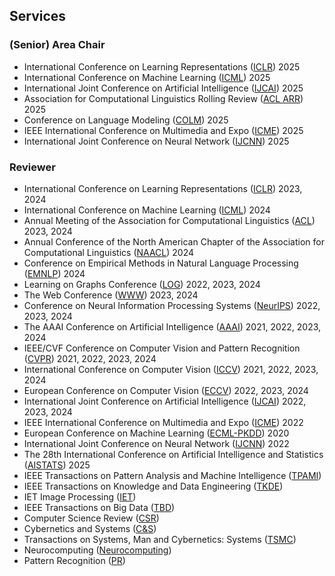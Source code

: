 ## Services

<!-- <h4 style="margin:0 10px 0;">Organization Committee</h4>

<ul style="margin:0 0 5px;">
  <li>Website Chair, <a href="https://bmvc2023.org/people/organisers/"><autocolor>The British Machine Vision Conference (BMVC)</autocolor></a> <a href="https://bmvc2022.org/people/organisers/"><autocolor>2022</autocolor></a>-<a href="https://bmvc2023.org/people/organisers/"><autocolor>2023</autocolor></a></li>
  <li>Website Master, <a href="https://www.acmmmasia.org/2020/committee.html"><autocolor>ACM International Conference on Multimedia in Asia (MM Asia) 2020</autocolor></a></li>
</ul>

<h4 style="margin:0 10px 0;">Area Chair</h4>

<ul style="margin:0 0 5px;">
  <li><a href="https://aistats.org/aistats2023/"><autocolor>International Conference on Artificial Intelligence and Statistics (AISTATS) 2023</autocolor></a></li>
  <li><a href="https://www.auai.org/uai2023/"><autocolor>The Conference on Uncertainty in Artificial Intelligence (UAI) 2023</autocolor></a></li>
</ul>

<h4 style="margin:0 10px 0;">Senior Program Committee</h4>

<ul style="margin:0 0 5px;">
  <li><a href="https://ijcai-21.org/"><autocolor>International Joint Conference on Artificial Intelligence (IJCAI) 2021</autocolor></a></li>
</ul> -->

### (Senior) Area Chair

- International Conference on Learning Representations ([ICLR](https://neurips.cc/Conferences/2022)) 2025
- International Conference on Machine Learning ([ICML](http://cvpr2023.thecvf.com/)) 2025
- International Joint Conference on Artificial Intelligence ([IJCAI](https://2022.acmmm.org/)) 2025
- Association for Computational Linguistics Rolling Review ([ACL ARR](https://2022.acmmm.org/)) 2025
- Conference on Language Modeling ([COLM](https://2022.acmmm.org/)) 2025
- IEEE International Conference on Multimedia and Expo ([ICME](https://2022.acmmm.org/)) 2025
- International Joint Conference on Neural Network ([IJCNN](https://2022.acmmm.org/)) 2025

### Reviewer

- International Conference on Learning Representations ([ICLR](https://neurips.cc/Conferences/2022)) 2023, 2024
- International Conference on Machine Learning ([ICML](http://cvpr2023.thecvf.com/)) 2024
- Annual Meeting of the Association for Computational Linguistics ([ACL](http://cvpr2023.thecvf.com/)) 2023, 2024
- Annual Conference of the North American Chapter of the Association for Computational Linguistics ([NAACL](http://cvpr2023.thecvf.com/)) 2024
- Conference on Empirical Methods in Natural Language Processing ([EMNLP](http://cvpr2023.thecvf.com/)) 2024
- Learning on Graphs Conference ([LOG](http://iccv2023.thecvf.com/)) 2022, 2023, 2024
- The Web Conference ([WWW](https://eccv2022.ecva.net/)) 2023, 2024
- Conference on Neural Information Processing Systems ([NeurIPS](https://icml.cc/Conferences/2022)) 2022, 2023, 2024
- The AAAI Conference on Artificial Intelligence ([AAAI](https://iclr.cc/Conferences/2023)) 2021, 2022, 2023, 2024
- IEEE/CVF Conference on Computer Vision and Pattern Recognition ([CVPR](https://aaai.org/Conferences/AAAI-23/)) 2021, 2022, 2023, 2024
- International Conference on Computer Vision ([ICCV](https://ijcai-23.org/)) 2021, 2022, 2023, 2024
- European Conference on Computer Vision ([ECCV](https://2022.acmmm.org/)) 2022, 2023, 2024
- International Joint Conference on Artificial Intelligence ([IJCAI](https://2022.acmmm.org/)) 2022, 2023, 2024
- IEEE International Conference on Multimedia and Expo ([ICME](https://2022.acmmm.org/)) 2022
- European Conference on Machine Learning ([ECML-PKDD](https://2022.acmmm.org/)) 2020
- International Joint Conference on Neural Network ([IJCNN](https://2022.acmmm.org/)) 2022
- The 28th International Conference on Artificial Intelligence and Statistics ([AISTATS](https://2022.acmmm.org/)) 2025
- IEEE Transactions on Pattern Analysis and Machine Intelligence ([TPAMI](https://neurips.cc/Conferences/2022))
- IEEE Transactions on Knowledge and Data Engineering ([TKDE](https://signalprocessingsociety.org/publications-resources/ieee-transactions-image-processing))
- IET Image Processing ([IET](https://www.computer.org/csdl/journal/tk))
- IEEE Transactions on Big Data ([TBD](https://signalprocessingsociety.org/publications-resources/ieee-transactions-multimedia))
- Computer Science Review ([CSR](https://ieee-cas.org/publications/journals/ieee-transactions-circuits-and-systems-video-technology))
- Cybernetics and Systems ([C&S](https://cis.ieee.org/publications/t-neural-networks-and-learning-systems))
- Transactions on Systems, Man and Cybernetics: Systems ([TSMC](https://dl.acm.org/journal/tomm))
- Neurocomputing ([Neurocomputing](https://www.computer.org/csdl/journal/tp))
- Pattern Recognition ([PR](https://www.springer.com/journal/11263))